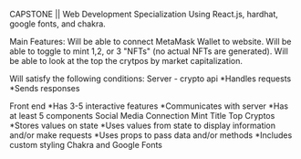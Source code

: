 CAPSTONE || Web Development Specialization Using React.js, hardhat, google fonts, and chakra.

Main Features: Will be able to connect MetaMask Wallet to website. Will be able to toggle to mint 1,2, or 3 "NFTs" (no actual NFTs are generated). Will be able to look at the top the crytpos by market capitalization.

Will satisfy the following conditions: Server - crypto api *Handles requests *Sends responses

Front end *Has 3-5 interactive features *Communicates with server *Has at least 5 components Social Media Connection Mint Title Top Cryptos *Stores values on state *Uses values from state to display information and/or make requests *Uses props to pass data and/or methods *Includes custom styling Chakra and Google Fonts
